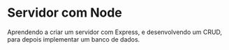 # Servidor com Node
  Aprendendo a criar um servidor com Express, e desenvolvendo um CRUD, para depois implementar um banco de dados.
